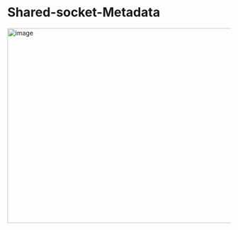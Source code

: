 # Shared-socket-Metadata

<img width="835" height="439" alt="image" src="https://github.com/user-attachments/assets/fc97118e-b540-43ca-8b8d-59666610f433" />


